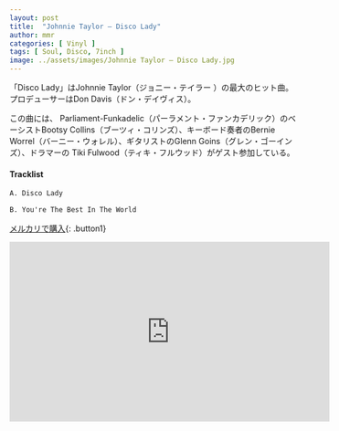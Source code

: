 ```yaml
---
layout: post
title:  "Johnnie Taylor – Disco Lady"
author: mmr
categories: [ Vinyl ]
tags: [ Soul, Disco, 7inch ]
image: ../assets/images/Johnnie Taylor – Disco Lady.jpg
---
```


「Disco Lady」はJohnnie Taylor（ジョニー・テイラー  ）の最大のヒット曲。プロデューサーはDon Davis（ドン・デイヴィス）。

この曲には、 Parliament-Funkadelic（パーラメント・ファンカデリック）のベーシストBootsy Collins（ブーツィ・コリンズ）、キーボード奏者のBernie Worrel（バーニー・ウォレル）、ギタリストのGlenn Goins（グレン・ゴーインズ）、ドラマーの Tiki Fulwood（ティキ・フルウッド）がゲスト参加している。

#### Tracklist
```md
A. Disco Lady

B. You're The Best In The World
```

[メルカリで購入](https://jp.mercari.com/item/m59655834321?afid=6142608987){: .button1}

<iframe width="560" height="315" src="https://www.youtube.com/embed/w-1kwZLw9dg?si=GzMROTTK2GDl15qL" title="YouTube video player" frameborder="0" allow="accelerometer; autoplay; clipboard-write; encrypted-media; gyroscope; picture-in-picture; web-share" referrerpolicy="strict-origin-when-cross-origin" allowfullscreen></iframe>